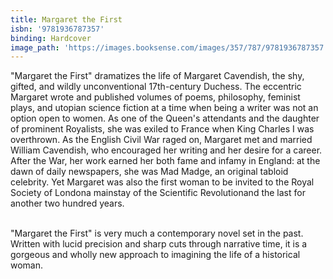 ```yaml
---
title: Margaret the First
isbn: '9781936787357'
binding: Hardcover
image_path: 'https://images.booksense.com/images/357/787/9781936787357.jpg'
---
```



"Margaret the First" dramatizes the life of Margaret Cavendish, the shy, gifted, and wildly unconventional 17th-century Duchess. The eccentric Margaret wrote and published volumes of poems, philosophy, feminist plays, and utopian science fiction at a time when being a writer was not an option open to women. As one of the Queen's attendants and the daughter of prominent Royalists, she was exiled to France when King Charles I was overthrown. As the English Civil War raged on, Margaret met and married William Cavendish, who encouraged her writing and her desire for a career. After the War, her work earned her both fame and infamy in England: at the dawn of daily newspapers, she was Mad Madge, an original tabloid celebrity. Yet Margaret was also the first woman to be invited to the Royal Society of Londona mainstay of the Scientific Revolutionand the last for another two hundred years.&nbsp;

<br>"Margaret the First" is very much a contemporary novel set in the past. Written with lucid precision and sharp cuts through narrative time, it is a gorgeous and wholly new approach to imagining the life of a historical woman.
